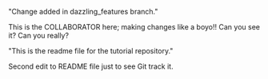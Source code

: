 "Change added in dazzling_features branch."

This is the COLLABORATOR here; making changes like a boyo!!
Can you see it?
Can you really?

"This is the readme file for the tutorial repository." 

Second edit to README file just to see Git track it.

